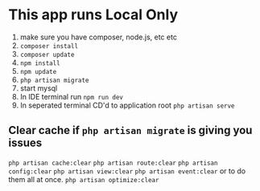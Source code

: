 # This app runs Local Only  

 1. make sure you have composer, node.js, etc etc
 2. `composer install`
 3. `composer update`
 4. `npm install`
 5. `npm update`
 6. `php artisan migrate`
 7. start mysql
 8. In IDE terminal run `npm run dev` 
 9. In seperated terminal CD'd to application root `php artisan serve`

## Clear cache if `php artisan migrate` is giving you issues

`php artisan cache:clear`
`php artisan route:clear`
`php artisan config:clear`
`php artisan view:clear`
`php artisan event:clear`
or to do them all at once.
`php artisan optimize:clear`
